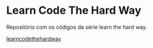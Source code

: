 Learn Code The Hard Way
===================
Repositório com os códigos da série learn the hard way.

[learncodethehardway](http://learncodethehardway.org/)
